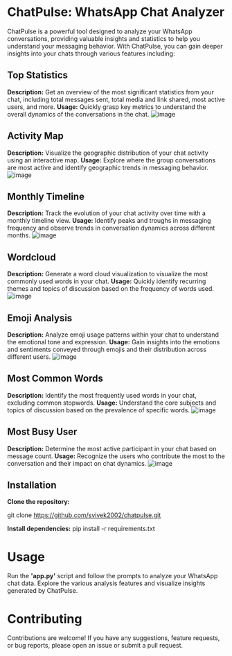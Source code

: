 # ChatPulse: WhatsApp Chat Analyzer
ChatPulse is a powerful tool designed to analyze your WhatsApp conversations, providing valuable insights and statistics to help you understand your messaging behavior. With ChatPulse, you can gain deeper insights into your chats through various features including:

## Top Statistics
**Description:** Get an overview of the most significant statistics from your chat, including total messages sent, total media and link shared, most active users, and more.
**Usage:** Quickly grasp key metrics to understand the overall dynamics of the conversations in the chat.
![image](https://github.com/svivek2002/ChatPulse/assets/97838886/607dd4c4-1ade-46bc-a752-5ce1545ab1f3)


## Activity Map
**Description:** Visualize the geographic distribution of your chat activity using an interactive map.
**Usage:**  Explore where the group conversations are most active and identify geographic trends in messaging behavior.
![image](https://github.com/svivek2002/ChatPulse/assets/97838886/8090af91-89cd-4678-88bc-5d2eca291b34)

## Monthly Timeline
**Description:** Track the evolution of your chat activity over time with a monthly timeline view.
**Usage:**  Identify peaks and troughs in messaging frequency and observe trends in conversation dynamics across different months.
![image](https://github.com/svivek2002/ChatPulse/assets/97838886/918b0827-b29d-43f0-ac05-5f0b7c4ff507)



## Wordcloud
**Description:** Generate a word cloud visualization to visualize the most commonly used words in your chat.
**Usage:**  Quickly identify recurring themes and topics of discussion based on the frequency of words used.
![image](https://github.com/svivek2002/ChatPulse/assets/97838886/d505a82f-10ec-4130-ac15-72f635179e25)


## Emoji Analysis
**Description:** Analyze emoji usage patterns within your chat to understand the emotional tone and expression.
**Usage:**  Gain insights into the emotions and sentiments conveyed through emojis and their distribution across different users.
![image](https://github.com/svivek2002/ChatPulse/assets/97838886/fe1f0977-45ce-420f-9264-ee8e5f6cf3dd)


## Most Common Words
**Description:** Identify the most frequently used words in your chat, excluding common stopwords.
**Usage:**  Understand the core subjects and topics of discussion based on the prevalence of specific words.
![image](https://github.com/svivek2002/ChatPulse/assets/97838886/5a961fe8-170d-4b76-b027-568234827262)


## Most Busy User
**Description:** Determine the most active participant in your chat based on message count.
**Usage:**  Recognize the users who contribute the most to the conversation and their impact on chat dynamics.
![image](https://github.com/svivek2002/ChatPulse/assets/97838886/9afe2d90-38f3-402c-9e54-9326971e0238)


## Installation
**Clone the repository:**

  git clone https://github.com/svivek2002/chatpulse.git

**Install dependencies:**
  pip install -r requirements.txt


# Usage
Run the **'app.py'** script and follow the prompts to analyze your WhatsApp chat data.
Explore the various analysis features and visualize insights generated by ChatPulse.

# Contributing
Contributions are welcome! If you have any suggestions, feature requests, or bug reports, please open an issue or submit a pull request.
